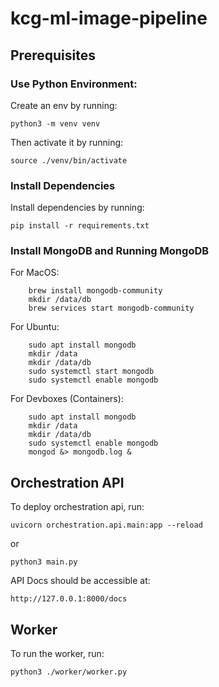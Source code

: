 # kcg-ml-image-pipeline

## Prerequisites
### Use Python Environment:
Create an env by running:

    python3 -m venv venv

Then activate it by running:
    
    source ./venv/bin/activate

### Install Dependencies
Install dependencies by running:

    pip install -r requirements.txt

### Install MongoDB and Running MongoDB
For MacOS:
```
    brew install mongodb-community
    mkdir /data/db
    brew services start mongodb-community
```

For Ubuntu:
```
    sudo apt install mongodb
    mkdir /data
    mkdir /data/db
    sudo systemctl start mongodb
    sudo systemctl enable mongodb
```

For Devboxes (Containers):
```
    sudo apt install mongodb
    mkdir /data
    mkdir /data/db
    sudo systemctl enable mongodb
    mongod &> mongodb.log &
```


## Orchestration API
To deploy orchestration api, run:

    uvicorn orchestration.api.main:app --reload
    
or

    python3 main.py

API Docs should be accessible at:

    http://127.0.0.1:8000/docs


## Worker
To run the worker, run:
```
python3 ./worker/worker.py
```